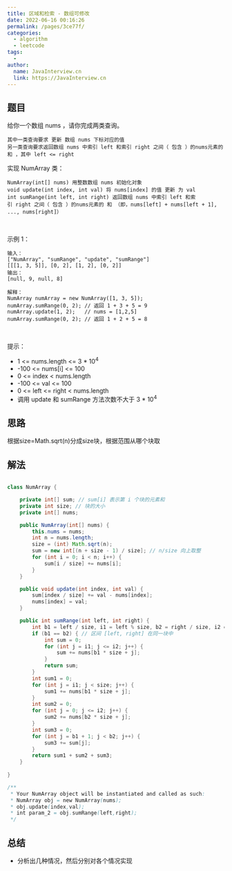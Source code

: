 ```yaml
---
title: 区域和检索 - 数组可修改
date: 2022-06-16 00:16:26
permalink: /pages/3ce77f/
categories:
  - algorithm
  - leetcode
tags:
  - 
author: 
  name: JavaInterview.cn
  link: https://JavaInterview.cn
---
```



## 题目

给你一个数组 nums ，请你完成两类查询。

    其中一类查询要求 更新 数组 nums 下标对应的值
    另一类查询要求返回数组 nums 中索引 left 和索引 right 之间（ 包含 ）的nums元素的 和 ，其中 left <= right
实现 NumArray 类：

    NumArray(int[] nums) 用整数数组 nums 初始化对象
    void update(int index, int val) 将 nums[index] 的值 更新 为 val
    int sumRange(int left, int right) 返回数组 nums 中索引 left 和索引 right 之间（ 包含 ）的nums元素的 和 （即，nums[left] + nums[left + 1], ..., nums[right]）
 

示例 1：

    输入：
    ["NumArray", "sumRange", "update", "sumRange"]
    [[[1, 3, 5]], [0, 2], [1, 2], [0, 2]]
    输出：
    [null, 9, null, 8]
    
    解释：
    NumArray numArray = new NumArray([1, 3, 5]);
    numArray.sumRange(0, 2); // 返回 1 + 3 + 5 = 9
    numArray.update(1, 2);   // nums = [1,2,5]
    numArray.sumRange(0, 2); // 返回 1 + 2 + 5 = 8
 

提示：

- 1 <= nums.length <= 3 * 10<sup>4</sup>
- -100 <= nums[i] <= 100
- 0 <= index < nums.length
- -100 <= val <= 100
- 0 <= left <= right < nums.length
- 调用 update 和 sumRange 方法次数不大于 3 * 10<sup>4</sup> 



## 思路

根据size=Math.sqrt(n)分成size块，根据范围从哪个块取

## 解法
```java

class NumArray {

    private int[] sum; // sum[i] 表示第 i 个块的元素和
    private int size; // 块的大小
    private int[] nums;

    public NumArray(int[] nums) {
        this.nums = nums;
        int n = nums.length;
        size = (int) Math.sqrt(n);
        sum = new int[(n + size - 1) / size]; // n/size 向上取整
        for (int i = 0; i < n; i++) {
            sum[i / size] += nums[i];
        }
    }

    public void update(int index, int val) {
        sum[index / size] += val - nums[index];
        nums[index] = val;
    }

    public int sumRange(int left, int right) {
        int b1 = left / size, i1 = left % size, b2 = right / size, i2 = right % size;
        if (b1 == b2) { // 区间 [left, right] 在同一块中
            int sum = 0;
            for (int j = i1; j <= i2; j++) {
                sum += nums[b1 * size + j];
            }
            return sum;
        }
        int sum1 = 0;
        for (int j = i1; j < size; j++) {
            sum1 += nums[b1 * size + j];
        }
        int sum2 = 0;
        for (int j = 0; j <= i2; j++) {
            sum2 += nums[b2 * size + j];
        }
        int sum3 = 0;
        for (int j = b1 + 1; j < b2; j++) {
            sum3 += sum[j];
        }
        return sum1 + sum2 + sum3;
    }
    
}

/**
 * Your NumArray object will be instantiated and called as such:
 * NumArray obj = new NumArray(nums);
 * obj.update(index,val);
 * int param_2 = obj.sumRange(left,right);
 */
```

## 总结

- 分析出几种情况，然后分别对各个情况实现 
